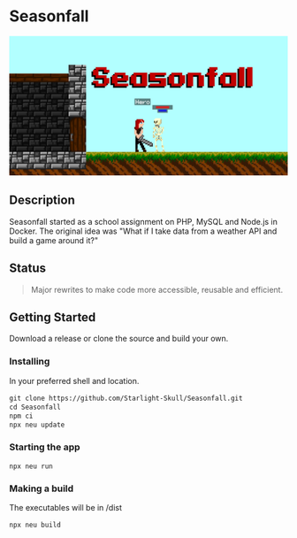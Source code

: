 # Seasonfall

![banner](https://github.com/Starlight-Skull/Seasonfall/blob/ca3f0d77167a61dfa9739d97f201b91960388c0f/Misc/Banner.png?raw=true)

## Description

Seasonfall started as a school assignment on PHP, MySQL and Node.js in Docker.
The original idea was "What if I take data from a weather API and build a game around it?"

## Status

> Major rewrites to make code more accessible, reusable and efficient.

## Getting Started

Download a release or clone the source and build your own.

### Installing

In your preferred shell and location.

```shell
git clone https://github.com/Starlight-Skull/Seasonfall.git
cd Seasonfall
npm ci
npx neu update
```

### Starting the app

```shell
npx neu run
```

### Making a build

The executables will be in /dist

```shell
npx neu build
```
